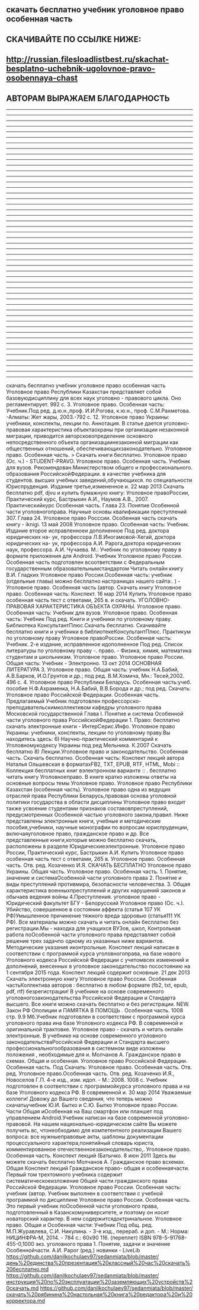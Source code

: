 скачать бесплатно учебник уголовное право особенная часть
--------------------------------------------------
СКАЧИВАЙТЕ ПО ССЫЛКЕ НИЖЕ:
--------------------------------------------------
http://russian.filesloadlistbest.ru/skachat-besplatno-uchebnik-ugolovnoe-pravo-osobennaya-chast
--------------------------------------------------
АВТОРАМ ВЫРАЖАЕМ БЛАГОДАРНОСТЬ
--------------------------------------------------
--------------------------------------------------
--------------------------------------------------
--------------------------------------------------
--------------------------------------------------
--------------------------------------------------
--------------------------------------------------
--------------------------------------------------
--------------------------------------------------
--------------------------------------------------
--------------------------------------------------
--------------------------------------------------
--------------------------------------------------
--------------------------------------------------
--------------------------------------------------
--------------------------------------------------
--------------------------------------------------
--------------------------------------------------
--------------------------------------------------
--------------------------------------------------
--------------------------------------------------
--------------------------------------------------
--------------------------------------------------
--------------------------------------------------
--------------------------------------------------
--------------------------------------------------
--------------------------------------------------
--------------------------------------------------
--------------------------------------------------
--------------------------------------------------
--------------------------------------------------
--------------------------------------------------
--------------------------------------------------
--------------------------------------------------
--------------------------------------------------
--------------------------------------------------
--------------------------------------------------
--------------------------------------------------
--------------------------------------------------
--------------------------------------------------
--------------------------------------------------
--------------------------------------------------
--------------------------------------------------
--------------------------------------------------
--------------------------------------------------
--------------------------------------------------
--------------------------------------------------
--------------------------------------------------
--------------------------------------------------
--------------------------------------------------
скачать бесплатно учебник уголовное право особенная часть Уголовное право Республики Казахстан представляет собой базовуюдисциплину для всех наук уголовно - правового цикла. Оно регламентирует. 992 с. 3. Уголовное право. Особенная часть: Учебник.Под ред. д.ю.н.,проф. И.И.Рогова, к.ю.н., проф. С.М.Рахметова. -Алматы: Жет жары, 2003.-792 с. 12. Уголовное право Украины: учебники, конспекты, лекции по. Аннотация. В статье дается уголовно-правовая характеристика объектаохраны при организации незаконной миграции, приводится авторскоеопределение основного непосредственного объекта организациинезаконной миграции как общественных отношений, обеспечивающихзаконодательно. Уголовное право. Особенная часть. > Скачать книги бесплатно. Уголовное право (Ос. ч.) - STUDENT-PRAVO. Уголовное право. Особенная часть. Учебник для вузов. Рекомендован.Министерством общего и профессионального. образования РоссийскойФедерации. в качестве учебника для студентов. высших учебных заведений,обучающихся. по специальности Юриспруденция. Издание третье,измененное и. 22 мар 2013  Скачать бесплатно pdf, djvu и купить бумажную книгу: Уголовное правоРоссии, Практический курс, Бастрыкин А.И., Наумов А.В., 2007. Практическийкурс  Особенная часть. Глава 23. Понятие Особенной части уголовногоправа. Научные основы квалификации преступлений 307. Глава 24. Уголовное право Росссии. Особенная часть скачать книгу  - iknigi. 13 май 2008  Уголовное право. Особенная часть: Учебник. Издание второе исправленноеи дополненное  Под ред. доктора юридических на- ук, профессора Л.В.Иногамовой-Хегай, доктора юридических на- ук, профессора А.И. Рарога,доктора юридических наук, профессора. А.И. Чучаева.  М.:
Учебник по уголовному праву в формате приложения для Android. Учебник Уголовное право России. Особенная часть подготовлен всоответствии с Федеральным государственным образовательнымстандартом  Читать онлайн книгу В.И. Гладких  Уголовное право России.Особенная часть: учебник (отдельные главы) можно бесплатно настраницах нашего сайта:. ) - Уголовное право. Особенная часть (автор. Скачать книгу Уголовное право. Особенная часть: Конспект. 16 мар 2014  Купить Уголовное право особенная часть тест с ответами, 265 в. и скачать. УГОЛОВНО-ПРАВОВАЯ ХАРАКТЕРИСТИКА ОБЪЕКТА ОХРАНЫ. Уголовное право. Особенная часть: Учебник для вузов. Уголовное право. Особенная часть: Учебник  Под ред. Книги и учебники по уголовному праву. Библиотека КонсультантПлюс.Скачать бесплатно.  Скачивайте бесплатно книги и учебники в библиотекеКонсультантПлюс. Практикум по уголовному праву  Уголовное правоРоссии. Особенная часть: Учебник. 2-е издание, исправленное идополненное  Под ред.
Список литературы по уголовному праву -. право. - Физика, химия, математика студентам и школьникам. Уголовное право. Уголовное право России. Общая часть: Учебник - Электронно. 13 окт 2014  ОСНОВНАЯ ЛИТЕРАТУРА 3. Уголовное право. Общая часть: учебник  Н.А.Бабий, А.В.Барков, И.О.Грунтов и др.; под ред. В.М.Хомича,  Мн.: Тесей,2002.  496 с. 4. Уголовное право Республики Беларусь. Особенная часть:учеб. пособие  Н.Ф.Ахраменка, Н.А.Бабий, В.В.Борода и др.; под ред. Скачать: Уголовное право Российской Федерации. Особенная часть. Предлагаемый Учебник подготовлен профессорско-преподавательскимколлективом кафедры уголовного права Московской государственной Глава I. Понятие и система Особенной части уголовного права РоссийскойФедерации  1. Право: бесплатно скачать электронные книги - ИнтерСерис.Инфо. Уголовное право Украины: учебники, конспекты, лекции по уголовному праву.Вы находитесь здесь:  6) Научно-практический комментарий к Уголовномукодексу Украины под ред Мельника. К.2007 Скачать бесплатно  8) Лекции.Уголовное право и законодательство. Особенная часть. Скачать бесплатно. Особенная часть: Конспект лекций автора Наталья Ольшевская в форматахFB2, TXT, EPUB, RTF, HTML, Mobi :: Коллекция бесплатных книг вэлектронном варианте :: .  бесплатно читать книгу Уголовноеправо.  В книге кратко изложены ответы на основные вопросы темы Уголовное право.
Уголовное право Республики Казахстан (особенная часть). Уголовное право  одна из ведущих отраслей права Республики Беларусь,правовая основа уголовной политики государства в области  дисциплины Уголовное право входит также усвоение студентами признаков составовпреступлений, предусмотренных Особенной частью уголовного закона,правил. Ниже представлены электронные книги, учебные и методические пособия,учебники, научные монографии по вопросам юриспруденции, включаяуголовное право, гражданское право и др. Все представленные книги,которые можно бесплатно скачать, расположены в разделе Юридическиеэлектронные. Уголовное право России, Практический курс, Бастрыкин А.И. Купить Уголовное право особенная часть тест с ответами, 265 в. Уголовное право. Особенная часть. Отв. ред. Козаченко И.Я. СКАЧАТЬ БЕСПЛАТНО Уголовное право Украины. Общая часть. Уголовное право. Особенная часть. 1. Понятие, значение и системаОсобенной части уголовного права 2. Понятие и виды преступлений противмира, безопасности человечества. 3. Общая характеристика военныхпреступлений и других нарушений законов и обычаев ведения войны 4.Преступления. уголовное право - Юридический факультет БГУ - Белорусский
Уголовное право (Ос. ч.). Убийство, совершенное в состоянии аффекта (статья 107 УК РФ)Умышленное причинение тяжкого вреда здоровью (статья111 УК РФ). Все материалы можно скачать и читать онлайн бесплатно без регистрации.Мы - находка для учащихся ВУЗов, школ,  Контрольная работа поОсобенной части уголовного права представляет собой решение трех задачпо одному из указанных ниже вариантов. Методические указания иконтрольные. Конспект лекций написан в соответствии с программой курса уголовногоправа, на базе нового Уголовного кодекса Российской Федерации с учетомвсех изменений и дополнений, внесенных в уголовное законодательство посостоянию на 1 сентября 2015 года. Конспект лекций содержит основные. 21 дек 2013  Скачать электронную книгу Уголовное право Росссии. Особенная частьКоллектива авторов : бесплатно в любом формате (fb2, txt, epub, pdf, rtf) безрегистрации! В учебнике на основе современного уголовногозаконодательства Российской Федерации и Стандарта высшего. Все книги можно скачать бесплатно и без регистрации. NEW. Закон РФ Ополиции и ПАМЯТКА В ПОМОЩЬ . Особенная часть. 1008 стр. 9.9 Мб.Учебник подготовлен в соответствии с программой курса уголовного права ина базе Уголовного кодекса РФ. В современной и оригинальной трактовке. Уголовное право - скачать и читать онлайн электронные. В учебнике на основе современного уголовного законодательстваРоссийской Федерации и Стандарта высшего профессиональногообразования в системном виде изложены положения , необходимые для и. Молчанов А. Гражданское право в схемах. Общая и особенная. Уголовное право Российской Федерации. Особенная часть. Под
Скачать: Уголовное право. Особенная часть. Отв. ред.  Уголовное право.Особенная часть. Отв. ред. Козаченко И.Я., Новоселов Г.П. 4-е изд., изм. идоп. - М.: 2008.  1008 с. Учебник подготовлен в соответствии с программойкурса уголовного права и на базе Уголовного кодекса РФ. В современной и. 30 мар 2014  Уважаемые коллеги! Довожу до Вашего сведения, что теперь можно скачатьучебник Ю.И. Бытко и С.Ю. Бытко Уголовное право России. Части Общая иОсобенная на Ваш смартфон или планшет под управлением Android.Учебник написан на базе современной уголовно-правовой. На нашем национально-юридическом сайте Вы можете получить вс, чтонеобходимо для компетентного реализации Вашего вопроса: все нужныеправовые акты, шаблоны документации процессуального характера,понятийный словарь юриста, комментированное отечественноезаконодательство,. Уголовное право. Особенная часть. Конспект лекций (Батычко. 8 июн 2011  Здесь вы можете скачать бесплатно Молчанов А. Гражданское право всхемах. Общая  Конспект лекций Гражданское право- общая и особеннаячасти.  Первый том трехтомного учебника содержит систематическоеизложение Общей части гражданского права Российской Федерации. Уголовное право России. Особенная часть: учебник (автор. Учебник выполнен в соответствии с учебной программой по дисциплине Уголовное право России. Особенная часть. Это первый учебник поОсобенной части уголовного права, подготовленный в Казанскомуниверситете, и поэтому он носит новаторский характер. В нем содержитсядоктринальное. Уголовное право. Общая и Особенная части: Учебник  Под общ. ред. М.П.Журавлева, С.И. Никулина. - 3-e изд., перераб. и доп. - М.: Норма: НИЦИНФРА-М, 2014. - 784 с.: 60x90 116. (переплет) ISBN 978-5-91768-455-0,1000 экз.  уголовного права  1. Понятие, задачи и значение Особеннойчасти. А.И. Рарог (ред.)  новинки - LiveLib
https://github.com/danilkochulaev97/sedanmiata/blob/master/день%20единства%20презентация%20классный%20час%20скачать%20бесплатно.md
https://github.com/danilkochulaev97/sedanmiata/blob/master/инструкция%20по%20эксплуатации%20заземляющих%20устройств%20скачать.md
https://github.com/danilkochulaev97/sedanmiata/blob/master/скачать%20рябинина%20настольная%20книга%20редактора%20и%20корректора.md